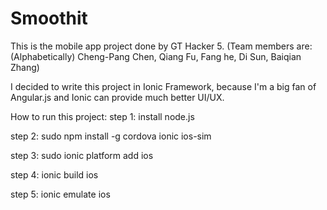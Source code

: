 # Smoothit
This is the mobile app project done by GT Hacker 5. (Team members are: (Alphabetically) Cheng-Pang Chen, Qiang Fu, Fang he, Di Sun, Baiqian Zhang)

I decided to write this project in Ionic Framework, because I'm a big fan of Angular.js and Ionic can provide much better UI/UX.

How to run this project: step 1: install node.js

step 2: sudo npm install -g cordova ionic ios-sim

step 3: sudo ionic platform add ios

step 4: ionic build ios

step 5: ionic emulate ios
